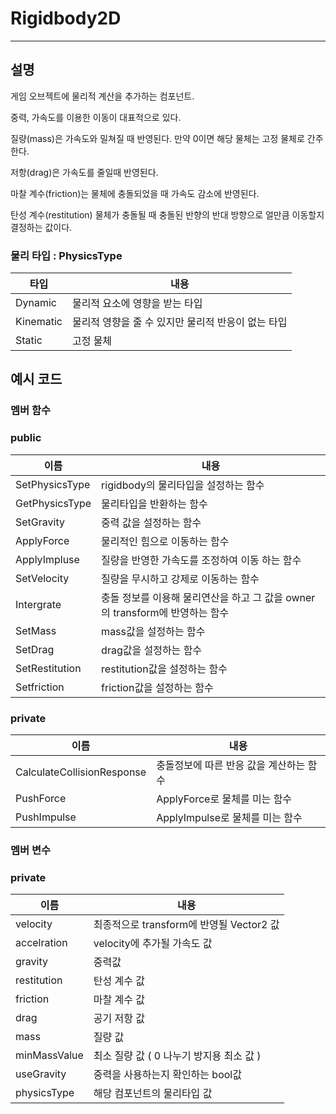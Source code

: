 # Rigidbody2D

---

## 설명

게임 오브젝트에 물리적 계산을 추가하는 컴포넌트.

중력, 가속도를 이용한 이동이 대표적으로 있다. 

질량(mass)은 가속도와 밀쳐질 때 반영된다. 만약 0이면 해당 물체는 고정 물체로 간주한다.

저항(drag)은 가속도를 줄일때 반영된다.

마찰 계수(friction)는 물체에 충돌되었을 때 가속도 감소에 반영된다.

탄성 계수(restitution) 물체가 충돌될 때 충돌된 반향의 반대 방향으로 얼만큼 이동할지 결정하는 값이다.

### 물리 타입 : PhysicsType

| 타입 | 내용 |
| --- | --- |
| Dynamic | 물리적 요소에 영향을 받는 타입 |
| Kinematic | 물리적 영향을 줄 수 있지만 물리적 반응이 없는 타입 |
| Static | 고정 물체 |

## 예시 코드

### 멤버 함수

### public

| 이름 | 내용 |
| --- | --- |
| SetPhysicsType | rigidbody의 물리타입을 설정하는 함수  |
| GetPhysicsType | 물리타입을 반환하는 함수 |
| SetGravity | 중력 값을 설정하는 함수 |
| ApplyForce | 물리적인 힘으로 이동하는 함수 |
| ApplyImpluse | 질량을 반영한 가속도를 조정하여 이동 하는 함수 |
| SetVelocity | 질량을 무시하고 강제로 이동하는 함수 |
| Intergrate | 충돌 정보를 이용해 물리연산을 하고 그 값을 owner의 transform에 반영하는 함수 |
| SetMass | mass값을 설정하는 함수 |
| SetDrag | drag값을 설정하는 함수 |
| SetRestitution | restitution값을 설정하는 함수 |
| Setfriction | friction값을 설정하는 함수 |

### private

| 이름 | 내용 |
| --- | --- |
| CalculateCollisionResponse | 충돌정보에 따른 반응 값을 계산하는 함수 |
| PushForce | ApplyForce로 물체를 미는 함수 |
| PushImpulse | ApplyImpulse로 물체를 미는 함수 |

### 멤버 변수

### private

| 이름 | 내용 |
| --- | --- |
| velocity | 최종적으로 transform에 반영될 Vector2 값 |
| accelration | velocity에 추가될 가속도 값 |
| gravity | 중력값 |
| restitution | 탄성 계수 값 |
| friction | 마찰 계수 값 |
| drag | 공기 저항 값 |
| mass | 질량 값 |
| minMassValue | 최소 질량 값 ( 0 나누기 방지용 최소 값 ) |
| useGravity | 중력을 사용하는지 확인하는 bool값 |
| physicsType | 해당 컴포넌트의 물리타입 값 |